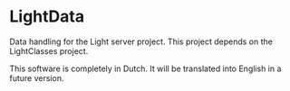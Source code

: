 # LightData

Data handling for the Light server project.
This project depends on the LightClasses project.

This software is completely in Dutch. It will be translated into English in a future version.
